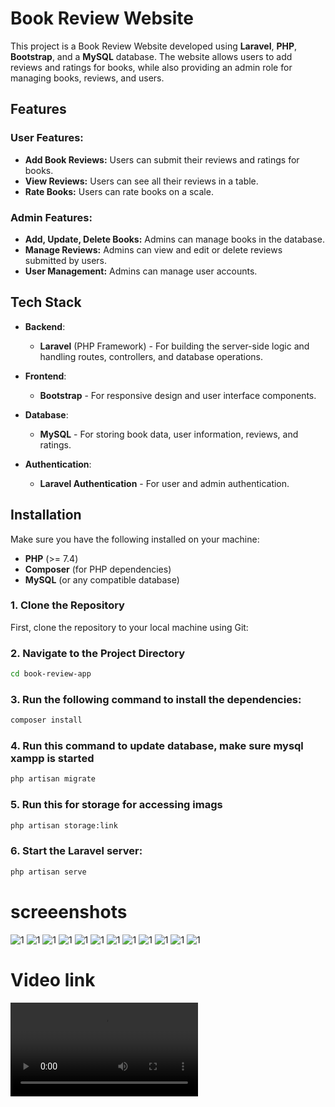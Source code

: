 # Book Review Website

This project is a Book Review Website developed using **Laravel**, **PHP**, **Bootstrap**, and a **MySQL** database. The website allows users to add reviews and ratings for books, while also providing an admin role for managing books, reviews, and users.


## Features

### User Features:
- **Add Book Reviews:** Users can submit their reviews and ratings for books.
- **View Reviews:** Users can see all their reviews in a table.
- **Rate Books:** Users can rate books on a scale.
  
### Admin Features:
- **Add, Update, Delete Books:** Admins can manage books in the database.
- **Manage Reviews:** Admins can view and edit or delete reviews submitted by users.
- **User Management:** Admins can manage user accounts.


## Tech Stack

- **Backend**:
  - **Laravel** (PHP Framework) - For building the server-side logic and handling routes, controllers, and database operations.
  
- **Frontend**:
  - **Bootstrap** - For responsive design and user interface components.
  
- **Database**:
  - **MySQL** - For storing book data, user information, reviews, and ratings.

- **Authentication**:
  - **Laravel Authentication** - For user and admin authentication.


## Installation


Make sure you have the following installed on your machine:

- **PHP** (>= 7.4)
- **Composer** (for PHP dependencies)
- **MySQL** (or any compatible database)

### 1. Clone the Repository

First, clone the repository to your local machine using Git:

### 2. Navigate to the Project Directory

```bash
cd book-review-app
```

### 3. Run the following command to install the dependencies:

```bash
composer install
```

### 4. Run this command to update database, make sure mysql xampp is started

```bash
php artisan migrate
```

### 5. Run this for storage for accessing imags

```bash
php artisan storage:link
```

### 6. Start the Laravel server:

```bash
php artisan serve
```

# screeenshots 
![1](/assets/screenshots/2.png)
![1](/assets/screenshots/3.png)
![1](/assets/screenshots/1.png)
![1](/assets/screenshots/4.png)
![1](/assets/screenshots/5.png)
![1](/assets/screenshots/6.png)
![1](/assets/screenshots/7.png)
![1](/assets/screenshots/9.png)
![1](/assets/screenshots/10.png)
![1](/assets/screenshots/11.png)
![1](/assets/screenshots/12.png)
![1](/assets/screenshots/13.png)


# Video link
![Watch the video demo](/assets/video/video.mp4)


